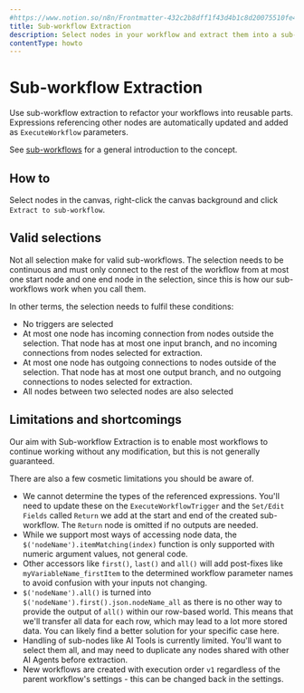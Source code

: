 ```yaml
---
#https://www.notion.so/n8n/Frontmatter-432c2b8dff1f43d4b1c8d20075510fe4
title: Sub-workflow Extraction
description: Select nodes in your workflow and extract them into a sub-workflow.
contentType: howto
---
```


# Sub-workflow Extraction

Use sub-workflow extraction to refactor your workflows into reusable parts. Expressions referencing other nodes are automatically updated and added as `ExecuteWorkflow` parameters.

See [sub-workflows](/flow-logic/subworkflows.md) for a general introduction to the concept.

## How to

Select nodes in the canvas, right-click the canvas background and click `Extract to sub-workflow`.

## Valid selections

Not all selection make for valid sub-workflows. The selection needs to be continuous and must only connect to the rest of the workflow from at most one start node and one end node in the selection, since this is how our sub-workflows work when you call them. 

In other terms, the selection needs to fulfil these conditions:

- No triggers are selected 
- At most one node has incoming connection from nodes outside the selection. That node has at most one input branch, and no incoming connections from nodes selected for extraction.
- At most one node has outgoing connections to nodes outside of the selection. That node has at most one output branch, and no outgoing connections to nodes selected for extraction.
- All nodes between two selected nodes are also selected

## Limitations and shortcomings

Our aim with Sub-workflow Extraction is to enable most workflows to continue working without any modification, but this is not generally guaranteed.

There are also a few cosmetic limitations you should be aware of.

- We cannot determine the types of the referenced expressions. You'll need to update these on the `ExecuteWorkflowTrigger` and the `Set/Edit Fields` called `Return` we add at the start and end of the created sub-workflow. The `Return` node is omitted if no outputs are needed.
- While we support most ways of accessing node data, the `$('nodeName').itemMatching(index)` function is only supported with numeric argument values, not general code.
- Other accessors like `first()`, `last()` and `all()` will add post-fixes like `myVariableName_firstItem` to the determined workflow parameter names to avoid confusion with your inputs not changing.
- `$('nodeName').all()` is turned into `$('nodeName').first().json.nodeName_all` as there is no other way to provide the output of `all()` within our row-based world. This means that we'll transfer all data for each row, which may lead to a lot more stored data. You can likely find a better solution for your specific case here.
- Handling of sub-nodes like AI Tools is currently limited. You'll want to select them all, and may need to duplicate any nodes shared with other AI Agents before extraction.  
- New workflows are created with execution order `v1` regardless of the parent workflow's settings - this can be changed back in the settings.
